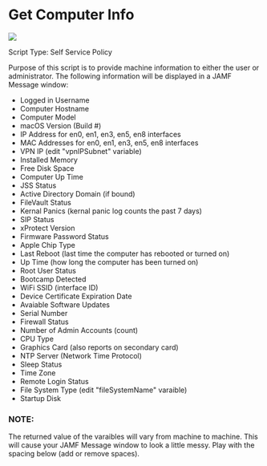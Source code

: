 <h1>Get Computer Info</h1>

<img src="https://github.com/stuutz/JAMF-Scripts/blob/master/Get_Computer_Info/Get_Computer_Info_ex1.png">

Script Type: Self Service Policy<br>

Purpose of this script is to provide machine information to either the user or administrator.
The following information will be displayed in a JAMF Message window:<br>

- Logged in Username
- Computer Hostname
- Computer Model
- macOS Version (Build #)
- IP Address for en0, en1, en3, en5, en8 interfaces
- MAC Addresses for en0, en1, en3, en5, en8 interfaces
- VPN IP (edit "vpnIPSubnet" variable)
- Installed Memory
- Free Disk Space
- Computer Up Time
- JSS Status
- Active Directory Domain (if bound)
- FileVault Status
- Kernal Panics (kernal panic log counts the past 7 days)
- SIP Status
- xProtect Version
- Firmware Password Status
- Apple Chip Type
- Last Reboot (last time the computer has rebooted or turned on)
- Up Time (how long the computer has been turned on)
- Root User Status
- Bootcamp Detected
- WiFi SSID (interface ID)
- Device Certificate Expiration Date
- Avaiable Software Updates
- Serial Number
- Firewall Status
- Number of Admin Accounts (count)
- CPU Type
- Graphics Card (also reports on secondary card)
- NTP Server (Network Time Protocol)
- Sleep Status
- Time Zone
- Remote Login Status
- File System Type (edit "fileSystemName" varaible)
- Startup Disk

<h3>NOTE:</h3>
The returned value of the varaibles will vary from machine to machine.  This will cause
your JAMF Message window to look a little messy.  Play with the spacing below (add or remove
spaces).
